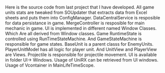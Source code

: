 Here is the source code from last project that I have developed. All game units stats are tweaked from SOUpdater that extracts data from Excel sheets and puts them into ConfigManager. 
DataCentralService is resposible for data persistance in game. MergeController is resposible for main mechanic in game. UI is implemented in different named Window Classes.
Which Are all derived from Window classes. Game RuntimeState is controlled using RunTimeStateMachine. And GameStateMachine is responsible for game states. BaseUnit is a parent classs for EnemyUnits. PlayerUnitModel has all logic for player unit. And UnitView and PlayerView are Views. Projectile is responsible for projectile movement. UI is available in folder UI-> Windows.
Usage of UniRX can be retrieved from UI windows. Usage of Vcontainer in MainLifeTimeScope.
